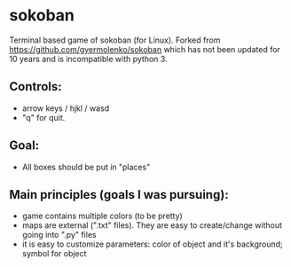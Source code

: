 # sokoban
Terminal based game of sokoban (for Linux). Forked from https://github.com/gyermolenko/sokoban which has not been updated for 10 years and is incompatible with python 3.

Controls: 
-----------------------------------------------------------------------------
* arrow keys / hjkl / wasd
* "q" for quit.

Goal:
-----------------------------------------------------------------------------
* All boxes should be put in "places"

Main principles (goals I was pursuing):
-----------------------------------------------------------------------------
 - game contains multiple colors (to be pretty)
 - maps are external (".txt" files). They are easy to create/change without going into ".py" files
 - it is easy to customize parameters: color of object and it's background; symbol for object
